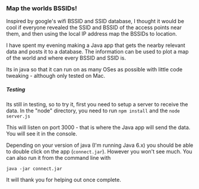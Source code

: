 ### Map the worlds BSSIDs!

Inspired by google's wifi BSSID and SSID database, I thought it would be cool if everyone revealed the SSID and BSSID of the access points near them, and then using the local IP address map the BSSIDs to location.

I have spent my evening making a Java app that gets the nearby relevant data and posts it to a database. The information can be used to plot a map of the world and where every BSSID and SSID is.

Its in java so that it can run on as many OSes as possible with little code tweaking - although only tested on Mac.

##### Testing

Its still in testing, so to try it, first you need to setup a server to receive the data. In the "node" directory, you need to run `npm install` and the `node server.js`

This will listen on port 3000 - that is where the Java app will send the data. You will see it in the console. 

Depending on your version of java (I'm running Java 6.x) you should be able to double click on the app (`connect.jar`). However you won't see much. You can also run it from the command line with 

```
java -jar connect.jar
```

It will thank you for helping out once complete.

